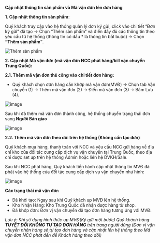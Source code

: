 **Cập nhật thông tin sản phẩm và Mã vận đơn lên đơn hàng**

**1. Cập nhật thông tin sản phẩm:**

Quý khách truy cập vào hệ thống quản lý đơn ký gửi, click vào chi tiết “Đơn ký gửi” đã tạo -> Chọn “Thêm sản phẩm” và điền đầy đủ các thông tin theo yêu cầu từ hệ thống (thông tin có dấu * là thông tin bắt buộc) -> Chọn **“Thêm sản phẩm”**.

![Thêm sản phẩm](https://user-images.githubusercontent.com/73226975/122751919-8d38ec00-d2ba-11eb-9792-a58939c1c41c.png)


**2. Cập nhật Mã vận đơn (mã vận đơn NCC phát hàng/bill vận chuyển Trung Quốc):**

**2.1. Thêm mã vận đơn thủ công vào chi tiết đơn hàng:**

- Quý khách chọn đơn hàng cần khớp mã vận đơn(MVĐ) -> Chọn tab Vận chuyển (1) -> Thêm mã vận đơn (2) -> Điền mã vận đơn (3) -> Bấm Lưu (4).

![image](https://user-images.githubusercontent.com/73226975/122752864-a7bf9500-d2bb-11eb-819f-535b02827f68.png)

 
Sau khi đã thêm mã vận đơn thành công, hệ thống chuyển trạng thái đơn sang **Người Bán giao** 

![image](https://user-images.githubusercontent.com/73226975/122752982-cb82db00-d2bb-11eb-83a1-e5c7ae903c4d.png)

**2.2. Thêm mã vận đơn theo dõi trên hệ thống (Không cần tạo đơn)**

Quý khách  mua hàng, thanh toán với NCC và yêu cầu NCC gửi hàng về địa chỉ kho của đối tác cung cấp dịch vụ vận chuyển tại Trung Quốc, theo địa chỉ được set up trên hệ thống Admin hoặc liên hệ DVKH/Sale.

Sau khi NCC phát hàng, Quý khách tiến hành cập nhật thông tin MVĐ đã phát vào hệ thống của đối tác cung cấp dịch vụ vận chuyển như hình:

![image](https://user-images.githubusercontent.com/73226975/122753273-36ccad00-d2bc-11eb-8569-e6ce83c1a8c0.png)

**Các trạng thái mã vận đơn**
- Đã khởi tạo: Ngay sau khi Quý khách up MVĐ lên hệ thống.
- Kho Nhận Hàng: Kho Trung Quốc đã nhận được hàng từ shop.
- Đã khớp đơn: Đơn vị vận chuyển đã tạo đơn hàng tương ứng với MVĐ.

*Lưu ý: Khi sử dụng hình thức up MVĐ(Ký gửi một bước) Quý khách hàng **TUYỆT ĐỐI KHÔNG TỰ TẠO ĐƠN HÀNG** trên trang người dùng (Đơn vị vận chuyển nhận hàng sẽ tự tạo đơn hàng và cập nhật lên hệ thống theo Mã vận đơn NCC phát đến để Khách hàng theo dõi)*
